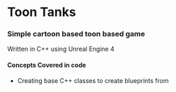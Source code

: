 # Toon Tanks 
### Simple cartoon based toon based game 

Written in C++ using Unreal Engine 4

#### Concepts Covered in code

* Creating base C++ classes to create blueprints from
